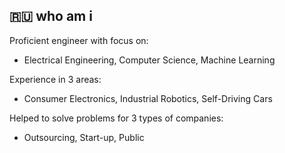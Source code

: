 :ru: who am i
-------------

Proficient engineer with focus on:

- Electrical Engineering, Computer Science, Machine Learning

Experience in 3 areas:

- Consumer Electronics, Industrial Robotics, Self-Driving Cars

Helped to solve problems for 3 types of companies:

- Outsourcing, Start-up, Public
